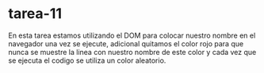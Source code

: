 # tarea-11

En esta tarea estamos utilizando el DOM para colocar nuestro nombre en el navegador una vez se ejecute, adicional quitamos el color rojo para que nunca se muestre la linea con nuestro nombre de este color y cada vez que se ejecuta el codigo se utiliza un color aleatorio.
